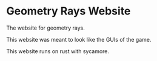 # Geometry Rays Website
 The website for geometry rays.

 This website was meant to look like the GUIs of the game.

 This website runs on rust with sycamore.
